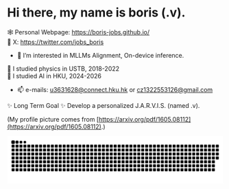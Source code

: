 # Hi there, my name is boris (.v).

🕸️ Personal Webpage: https://boris-jobs.github.io/  
🫰 X: https://twitter.com/jobs_boris



- 👀 $\text{I’m interested in MLLMs Alignment, On-device inference.}$



👋 $\text{I studied physics in USTB, 2018-2022}$  
👋 $\text{I studied AI in HKU, 2024-2026}$

- 📫 e-mails: u3631628@connect.hku.hk or cz1322553126@gmail.com

✨ Long Term Goal ✨ Develop a personalized J.A.R.V.I.S. (named $\text{.v}$).

(My profile picture comes from [https://arxiv.org/pdf/1605.08112](https://arxiv.org/pdf/1605.08112).)


<div align="center">

<picture>
  <source media="(prefers-color-scheme: dark)" srcset="https://raw.githubusercontent.com/Boris-Jobs/Boris-Jobs/output/github-contribution-grid-snake-dark.svg">
  <source media="(prefers-color-scheme: light)" srcset="https://raw.githubusercontent.com/Boris-Jobs/Boris-Jobs/output/github-contribution-grid-snake.svg">
  <img alt="github contribution grid snake animation" src="https://raw.githubusercontent.com/Boris-Jobs/Boris-Jobs/output/github-contribution-grid-snake.svg">
</picture>


</div>
